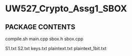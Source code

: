 # UW527_Crypto_Assg1_SBOX

## PACKAGE CONTENTS
compile.sh
main.cpp
sbox.h
sbox.cpp

S1.txt
S2.txt
keys.txt
plaintext.txt
plaintext_1bit.txt
